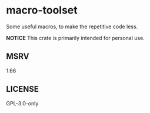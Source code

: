 # macro-toolset

Some useful macros, to make the repetitive code less.

**NOTICE** This crate is primarily intended for personal use.

## MSRV

1.66

## LICENSE

GPL-3.0-only
